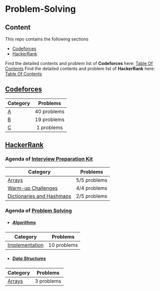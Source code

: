 # Problem-Solving



## Content

This repo contains the following sections 

- [Codeforces](#Codeforces)
- [HackerRank](#HackerRank)

Find the detailed contents and problem list of **Codeforces** here: [Table Of Contents](https://github.com/youssef7ussien/ProblemSolving/tree/master/Codeforces)
Find the detailed contents and problem list of **HackerRank** here: [Table Of Contents](https://github.com/youssef7ussien/ProblemSolving/tree/master/HackerRank)



## [Codeforces](https://github.com/youssef7ussien/ProblemSolving/tree/master/Codeforces)
<a name="Codeforces"></a>

| Category                                 |  Problems   |
| :--------------------------------------- | :---------: |
| [A](https://github.com/youssef7ussien/ProblemSolving/tree/master/Codeforces/A)                                        | 40 problems |
| [B](https://github.com/youssef7ussien/ProblemSolving/tree/master/Codeforces/B)                                        | 19 problems |
| [C](https://github.com/youssef7ussien/ProblemSolving/tree/master/Codeforces/C)                                        | 1 problems  |



## [HackerRank](https://github.com/youssef7ussien/ProblemSolving/tree/master/HackerRank)

<a name="HackerRank"></a>

### Agenda of [Interview Preparation Kit](https://www.hackerrank.com/interview/interview-preparation-kit)

| Category                  | Problems     |
| --------------------------|:------------:|
| [Arrays](https://github.com/youssef7ussien/ProblemSolving/tree/master/HackerRank/Interview%20Preparation%20Kit/Arrays)                    | 5/5 problems |
| [Warm-up Challenges](https://github.com/youssef7ussien/ProblemSolving/tree/master/HackerRank/Interview%20Preparation%20Kit/Dictionaries%20and%20Hashmaps)        | 4/4 problems |
| [Dictionaries and Hashmaps](https://github.com/youssef7ussien/ProblemSolving/tree/master/HackerRank/Interview%20Preparation%20Kit/Warm-up%20Challenges) | 2/5 problems |



### Agenda of [Problem Solving](https://github.com/youssef7ussien/ProblemSolving/tree/master/HackerRank/Problem%20Solving)

- #####  [Algorithms](https://www.hackerrank.com/domains/algorithms)

| Category                  | Problems     |
| --------------------------|:------------:|
| [Implementation](https://github.com/youssef7ussien/ProblemSolving/tree/master/HackerRank/Interview%20Preparation%20Kit/Arrays)                    | 10 problems |

- #####  [Data Structures](https://www.hackerrank.com/domains/data-structures)
| Category                  | Problems     |
| --------------------------|:------------:|
| [Arrays](https://github.com/youssef7ussien/ProblemSolving/tree/master/HackerRank/Problem%20Solving/Data%20Structures/Array)                  | 3 problems |

